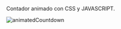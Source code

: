 Contador animado con CSS y JAVASCRIPT.

![animatedCountdown](https://github.com/ezomoza/animated-countdown/assets/114027093/29b72a43-2b7e-4e1c-9877-23b71c92f0ab)
